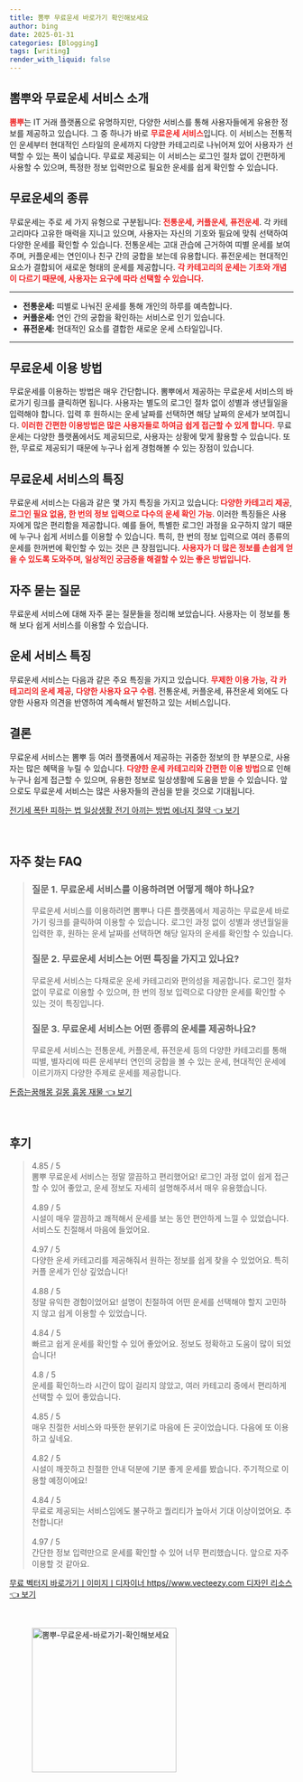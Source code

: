 ```yaml
---
title: 뽐뿌 무료운세 바로가기 확인해보세요
author: bing
date: 2025-01-31
categories: [Blogging]
tags: [writing]
render_with_liquid: false
---
```



<h2 id='뽐뿌와 무료운세 서비스 소개'>뽐뿌와 무료운세 서비스 소개</h2>

<p><b><span style="color: #ee2323;">뽐뿌</span></b>는 IT 거래 플랫폼으로 유명하지만, 다양한 서비스를 통해 사용자들에게 유용한 정보를 제공하고 있습니다. 그 중 하나가 바로 <b><span style="color: #ee2323;">무료운세 서비스</span></b>입니다. 이 서비스는 전통적인 운세부터 현대적인 스타일의 운세까지 다양한 카테고리로 나뉘어져 있어 사용자가 선택할 수 있는 폭이 넓습니다. 무료로 제공되는 이 서비스는 로그인 절차 없이 간편하게 사용할 수 있으며, 특정한 정보 입력만으로 필요한 운세를 쉽게 확인할 수 있습니다.</p>

<h2 id='무료운세의 종류'>무료운세의 종류</h2>

<p>무료운세는 주로 세 가지 유형으로 구분됩니다: <b><span style="color: #ee2323;">전통운세</span></b>, <b><span style="color: #ee2323;">커플운세</span></b>, <b><span style="color: #ee2323;">퓨전운세</span></b>. 각 카테고리마다 고유한 매력을 지니고 있으며, 사용자는 자신의 기호와 필요에 맞춰 선택하여 다양한 운세를 확인할 수 있습니다. 전통운세는 고대 관습에 근거하여 띠별 운세를 보여주며, 커플운세는 연인이나 친구 간의 궁합을 보는데 유용합니다. 퓨전운세는 현대적인 요소가 결합되어 새로운 형태의 운세를 제공합니다. <b><span style="color: #ee2323;">각 카테고리의 운세는 기초와 개념이 다르기 때문에, 사용자는 요구에 따라 선택할 수 있습니다.</span></b></p>

<hr />

<ul>
    <li><b>전통운세:</b> 띠별로 나눠진 운세를 통해 개인의 하루를 예측합니다.</li>
    <li><b>커플운세:</b> 연인 간의 궁합을 확인하는 서비스로 인기 있습니다.</li>
    <li><b>퓨전운세:</b> 현대적인 요소를 결합한 새로운 운세 스타일입니다.</li>
</ul>

<hr />

<h2 id='무료운세 이용 방법'>무료운세 이용 방법</h2>

<p>무료운세를 이용하는 방법은 매우 간단합니다. 뽐뿌에서 제공하는 무료운세 서비스의 바로가기 링크를 클릭하면 됩니다. 사용자는 별도의 로그인 절차 없이 성별과 생년월일을 입력해야 합니다. 입력 후 원하시는 운세 날짜를 선택하면 해당 날짜의 운세가 보여집니다. <b><span style="color: #ee2323;">이러한 간편한 이용방법은 많은 사용자들로 하여금 쉽게 접근할 수 있게 합니다.</span></b> 무료운세는 다양한 플랫폼에서도 제공되므로, 사용자는 상황에 맞게 활용할 수 있습니다. 또한, 무료로 제공되기 때문에 누구나 쉽게 경험해볼 수 있는 장점이 있습니다.</p>

<h2 id='무료운세 서비스의 특징'>무료운세 서비스의 특징</h2>

<p>무료운세 서비스는 다음과 같은 몇 가지 특징을 가지고 있습니다: <b><span style="color: #ee2323;">다양한 카테고리 제공</span></b>, <b><span style="color: #ee2323;">로그인 필요 없음</span></b>, <b><span style="color: #ee2323;">한 번의 정보 입력으로 다수의 운세 확인 가능</span></b>. 이러한 특징들은 사용자에게 많은 편리함을 제공합니다. 예를 들어, 특별한 로그인 과정을 요구하지 않기 때문에 누구나 쉽게 서비스를 이용할 수 있습니다. 특히, 한 번의 정보 입력으로 여러 종류의 운세를 한꺼번에 확인할 수 있는 것은 큰 장점입니다. <b><span style="color: #ee2323;">사용자가 더 많은 정보를 손쉽게 얻을 수 있도록 도와주며, 일상적인 궁금증을 해결할 수 있는 좋은 방법입니다.</span></b></p>

<h2 id='자주 묻는 질문'>자주 묻는 질문</h2>

<p>무료운세 서비스에 대해 자주 묻는 질문들을 정리해 보았습니다. 사용자는 이 정보를 통해 보다 쉽게 서비스를 이용할 수 있습니다.</p>

<h2 id='운세 서비스 특징'>운세 서비스 특징</h2>

<p>무료운세 서비스는 다음과 같은 주요 특징을 가지고 있습니다. <b><span style="color: #ee2323;">무제한 이용 가능</span></b>, <b><span style="color: #ee2323;">각 카테고리의 운세 제공</span></b>, <b><span style="color: #ee2323;">다양한 사용자 요구 수렴</span></b>. 전통운세, 커플운세, 퓨전운세 외에도 다양한 사용자 의견을 반영하여 계속해서 발전하고 있는 서비스입니다.</p>

<h2 id='결론'>결론</h2>

<p>무료운세 서비스는 뽐뿌 등 여러 플랫폼에서 제공하는 귀중한 정보의 한 부분으로, 사용자는 많은 혜택을 누릴 수 있습니다. <b><span style="color: #ee2323;">다양한 운세 카테고리와 간편한 이용 방법</span></b>으로 인해 누구나 쉽게 접근할 수 있으며, 유용한 정보로 일상생활에 도움을 받을 수 있습니다. 앞으로도 무료운세 서비스는 많은 사용자들의 관심을 받을 것으로 기대됩니다.</p>


<p><a class="click-button" title="전기세 폭탄 피하는 법 일상생활 전기 아끼는 방법 에너지 절약" href="https://aptwhite.github.io/posts/%EC%A0%84%EA%B8%B0%EC%84%B8-%ED%8F%AD%ED%83%84-%ED%94%BC%ED%95%98%EB%8A%94-%EB%B2%95-%EC%9D%BC%EC%83%81%EC%83%9D%ED%99%9C-%EC%A0%84%EA%B8%B0-%EC%95%84%EB%81%BC%EB%8A%94-%EB%B0%A9%EB%B2%95-%EC%97%90%EB%84%88%EC%A7%80-%EC%A0%88%EC%95%BD/" rel="dofollow">전기세 폭탄 피하는 법 일상생활 전기 아끼는 방법 에너지 절약 👈 보기</a></p><br>
<h2 id='자주_찾는_FAQ'>자주 찾는 FAQ</h2>
<div itemscope="" itemtype="https://schema.org/FAQPage"> 
<blockquote> 
<div itemscope="" itemprop="mainEntity" itemtype="https://schema.org/Question"> 
<h3 itemprop="name">질문 1. 무료운세 서비스를 이용하려면 어떻게 해야 하나요?</h3> 
<div itemscope="" itemprop="acceptedAnswer" itemtype="https://schema.org/Answer"> 
<span itemprop="text"> 
<p>무료운세 서비스를 이용하려면 뽐뿌나 다른 플랫폼에서 제공하는 무료운세 바로가기 링크를 클릭하여 이용할 수 있습니다. 로그인 과정 없이 성별과 생년월일을 입력한 후, 원하는 운세 날짜를 선택하면 해당 일자의 운세를 확인할 수 있습니다.</p> 
</span> 
</div> 
</div> 

<div itemscope="" itemprop="mainEntity" itemtype="https://schema.org/Question"> 
<h3 itemprop="name">질문 2. 무료운세 서비스는 어떤 특징을 가지고 있나요?</h3> 
<div itemscope="" itemprop="acceptedAnswer" itemtype="https://schema.org/Answer"> 
<span itemprop="text"> 
<p>무료운세 서비스는 다채로운 운세 카테고리와 편의성을 제공합니다. 로그인 절차 없이 무료로 이용할 수 있으며, 한 번의 정보 입력으로 다양한 운세를 확인할 수 있는 것이 특징입니다.</p> 
</span> 
</div> 
</div> 

<div itemscope="" itemprop="mainEntity" itemtype="https://schema.org/Question"> 
<h3 itemprop="name">질문 3. 무료운세 서비스는 어떤 종류의 운세를 제공하나요?</h3> 
<div itemscope="" itemprop="acceptedAnswer" itemtype="https://schema.org/Answer"> 
<span itemprop="text"> 
<p>무료운세 서비스는 전통운세, 커플운세, 퓨전운세 등의 다양한 카테고리를 통해 띠별, 별자리에 따른 운세부터 연인의 궁합을 볼 수 있는 운세, 현대적인 운세에 이르기까지 다양한 주제로 운세를 제공합니다.</p> 
</span> 
</div> 
</div> 
</blockquote> 
</div>
<p><a class="click-button" title="돈줍는꿈해몽 길몽 흉몽 재물" href="https://aptwhite.github.io/posts/%EB%8F%88%EC%A4%8D%EB%8A%94%EA%BF%88%ED%95%B4%EB%AA%BD-%EA%B8%B8%EB%AA%BD-%ED%9D%89%EB%AA%BD-%EC%9E%AC%EB%AC%BC/" rel="dofollow">돈줍는꿈해몽 길몽 흉몽 재물 👈 보기</a></p><br>
<h2 id='후기'>후기</h2>
<div itemscope itemtype="https://schema.org/Product">
  <blockquote>
  <div itemprop="review" itemscope itemtype="https://schema.org/Review">
      <div itemprop="reviewRating" itemscope itemtype="https://schema.org/Rating"> <span itemprop="ratingValue">4.85</span> / <span itemprop="bestRating">5</span> </div>
      <span itemprop="reviewBody">뽐뿌 무료운세 서비스는 정말 깔끔하고 편리했어요! 로그인 과정 없이 쉽게 접근할 수 있어 좋았고, 운세 정보도 자세히 설명해주셔서 매우 유용했습니다.</span>
  </div>
  <br>
  <div itemprop="review" itemscope itemtype="https://schema.org/Review">
      <div itemprop="reviewRating" itemscope itemtype="https://schema.org/Rating"> <span itemprop="ratingValue">4.89</span> / <span itemprop="bestRating">5</span> </div>
      <span itemprop="reviewBody">시설이 매우 깔끔하고 쾌적해서 운세를 보는 동안 편안하게 느낄 수 있었습니다. 서비스도 친절해서 마음에 들었어요.</span>
  </div>
  <br>
  <div itemprop="review" itemscope itemtype="https://schema.org/Review">
      <div itemprop="reviewRating" itemscope itemtype="https://schema.org/Rating"> <span itemprop="ratingValue">4.97</span> / <span itemprop="bestRating">5</span> </div>
      <span itemprop="reviewBody">다양한 운세 카테고리를 제공해줘서 원하는 정보를 쉽게 찾을 수 있었어요. 특히 커플 운세가 인상 깊었습니다!</span>
  </div>
  <br>
  <div itemprop="review" itemscope itemtype="https://schema.org/Review">
      <div itemprop="reviewRating" itemscope itemtype="https://schema.org/Rating"> <span itemprop="ratingValue">4.88</span> / <span itemprop="bestRating">5</span> </div>
      <span itemprop="reviewBody">정말 유익한 경험이었어요! 설명이 친절하여 어떤 운세를 선택해야 할지 고민하지 않고 쉽게 이용할 수 있었습니다.</span>
  </div>
  <br>
  <div itemprop="review" itemscope itemtype="https://schema.org/Review">
      <div itemprop="reviewRating" itemscope itemtype="https://schema.org/Rating"> <span itemprop="ratingValue">4.84</span> / <span itemprop="bestRating">5</span> </div>
      <span itemprop="reviewBody">빠르고 쉽게 운세를 확인할 수 있어 좋았어요. 정보도 정확하고 도움이 많이 되었습니다!</span>
  </div>
  <br>
  <div itemprop="review" itemscope itemtype="https://schema.org/Review">
      <div itemprop="reviewRating" itemscope itemtype="https://schema.org/Rating"> <span itemprop="ratingValue">4.8</span> / <span itemprop="bestRating">5</span> </div>
      <span itemprop="reviewBody">운세를 확인하느라 시간이 많이 걸리지 않았고, 여러 카테고리 중에서 편리하게 선택할 수 있어 좋았습니다.</span>
  </div>
  <br>
  <div itemprop="review" itemscope itemtype="https://schema.org/Review">
      <div itemprop="reviewRating" itemscope itemtype="https://schema.org/Rating"> <span itemprop="ratingValue">4.85</span> / <span itemprop="bestRating">5</span> </div>
      <span itemprop="reviewBody">매우 친절한 서비스와 따뜻한 분위기로 마음에 든 곳이었습니다. 다음에 또 이용하고 싶네요.</span>
  </div>
  <br>
  <div itemprop="review" itemscope itemtype="https://schema.org/Review">
      <div itemprop="reviewRating" itemscope itemtype="https://schema.org/Rating"> <span itemprop="ratingValue">4.82</span> / <span itemprop="bestRating">5</span> </div>
      <span itemprop="reviewBody">시설이 깨끗하고 친절한 안내 덕분에 기분 좋게 운세를 봤습니다. 주기적으로 이용할 예정이에요!</span>
  </div>
  <br>
  <div itemprop="review" itemscope itemtype="https://schema.org/Review">
      <div itemprop="reviewRating" itemscope itemtype="https://schema.org/Rating"> <span itemprop="ratingValue">4.84</span> / <span itemprop="bestRating">5</span> </div>
      <span itemprop="reviewBody">무료로 제공되는 서비스임에도 불구하고 퀄리티가 높아서 기대 이상이었어요. 추천합니다!</span>
  </div>
  <br>
  <div itemprop="review" itemscope itemtype="https://schema.org/Review">
      <div itemprop="reviewRating" itemscope itemtype="https://schema.org/Rating"> <span itemprop="ratingValue">4.97</span> / <span itemprop="bestRating">5</span> </div>
      <span itemprop="reviewBody">간단한 정보 입력만으로 운세를 확인할 수 있어 너무 편리했습니다. 앞으로 자주 이용할 것 같아요.</span>
  </div>
  </blockquote>
</div>
<p><a class="click-button" title="무료 벡터지 바로가기ㅣ이미지ㅣ디자이너 https//www.vecteezy.com 디자인 리소스" href="https://aptwhite.github.io/posts/%EB%AC%B4%EB%A3%8C-%EB%B2%A1%ED%84%B0%EC%A7%80-%EB%B0%94%EB%A1%9C%EA%B0%80%EA%B8%B0%E3%85%A3%EC%9D%B4%EB%AF%B8%EC%A7%80%E3%85%A3%EB%94%94%EC%9E%90%EC%9D%B4%EB%84%88-httpswww.vecteezy.com-%EB%94%94%EC%9E%90%EC%9D%B8-%EB%A6%AC%EC%86%8C%EC%8A%A4/" rel="dofollow">무료 벡터지 바로가기ㅣ이미지ㅣ디자이너 https//www.vecteezy.com 디자인 리소스 👈 보기</a></p><br>
<figure class="image"><img src="https://aptwhite.github.io/assets/img/thumbnail/뽐뿌-무료운세-바로가기-확인해보세요.webp" alt="뽐뿌-무료운세-바로가기-확인해보세요" width="256" height="256"></figure>